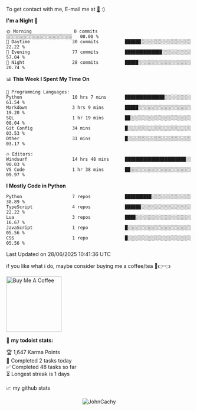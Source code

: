 To get contact with me, E-mail me at [📧](mailto:johncachy@amiverse.uk) :)


<!--START_SECTION:waka-->
**I'm a Night 🦉** 

```text
🌞 Morning                0 commits           ░░░░░░░░░░░░░░░░░░░░░░░░░   00.00 % 
🌆 Daytime                30 commits          ██████░░░░░░░░░░░░░░░░░░░   22.22 % 
🌃 Evening                77 commits          ██████████████░░░░░░░░░░░   57.04 % 
🌙 Night                  28 commits          █████░░░░░░░░░░░░░░░░░░░░   20.74 % 
```


📊 **This Week I Spent My Time On** 

```text
💬 Programming Languages: 
Python                   10 hrs 7 mins       ███████████████░░░░░░░░░░   61.54 % 
Markdown                 3 hrs 9 mins        █████░░░░░░░░░░░░░░░░░░░░   19.20 % 
SQL                      1 hr 19 mins        ██░░░░░░░░░░░░░░░░░░░░░░░   08.04 % 
Git Config               34 mins             █░░░░░░░░░░░░░░░░░░░░░░░░   03.53 % 
Other                    31 mins             █░░░░░░░░░░░░░░░░░░░░░░░░   03.17 % 

🔥 Editors: 
Windsurf                 14 hrs 48 mins      ███████████████████████░░   90.03 % 
VS Code                  1 hr 38 mins        ██░░░░░░░░░░░░░░░░░░░░░░░   09.97 % 
```

**I Mostly Code in Python** 

```text
Python                   7 repos             ██████████░░░░░░░░░░░░░░░   38.89 % 
TypeScript               4 repos             ██████░░░░░░░░░░░░░░░░░░░   22.22 % 
Lua                      3 repos             ████░░░░░░░░░░░░░░░░░░░░░   16.67 % 
JavaScript               1 repo              █░░░░░░░░░░░░░░░░░░░░░░░░   05.56 % 
CSS                      1 repo              █░░░░░░░░░░░░░░░░░░░░░░░░   05.56 % 
```




 Last Updated on 28/06/2025 10:41:36 UTC
<!--END_SECTION:waka-->

if you like what i do, maybe consider buying me a coffee/tea 🥺👉👈

<a href="https://buymeacoffee.com/johncachy" target="_blank"><img src="https://cdn.buymeacoffee.com/buttons/v2/default-red.png" alt="Buy Me A Coffee" width="150" ></a>

🚧 **my todoist stats:**

<!-- TODO-IST:START -->
🏆  1,647 Karma Points           
🌸  Completed 2 tasks today           
✅  Completed 48 tasks so far           
⏳  Longest streak is 1 days
<!-- TODO-IST:END -->

📈 my github stats

<p align="center"> <img src="https://github-readme-stats.vercel.app/api?username=chinshunyu&show_icons=true&theme=gotham" alt="JohnCachy" />




